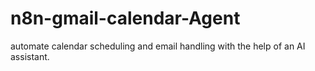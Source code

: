 # n8n-gmail-calendar-Agent
automate calendar scheduling and email handling with the help of an AI assistant. 
